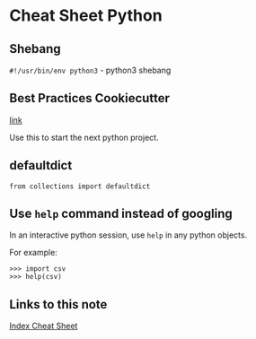 # Cheat Sheet Python

## Shebang

`#!/usr/bin/env python3` - python3 shebang

## Best Practices Cookiecutter

[link](https://github.com/sourcery-ai/python-best-practices-cookiecutter)

Use this to start the next python project.

## defaultdict

`from collections import defaultdict`

## Use `help` command instead of googling

In an interactive python session, use `help` in any python objects.

For example:

```
>>> import csv
>>> help(csv)
```

## Links to this note

[Index Cheat Sheet](index-cheat-sheet.md)

